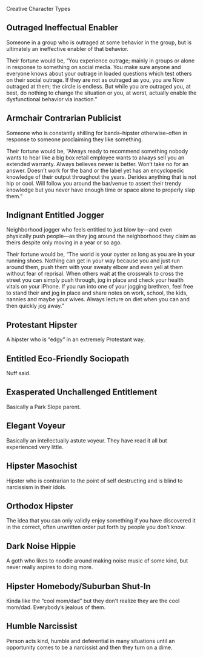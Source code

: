 Creative Character Types

## Outraged Ineffectual Enabler

Someone in a group who is outraged at some behavior in the group, but is ultimately an ineffective enabler of that behavior.

Their fortune would be, “You experience outrage; mainly in groups or alone in response to something on social media. You make sure anyone and everyone knows about your outrage in loaded questions which test others on their social outrage. If they are not as outraged as you, you are Now outraged at them; the circle is endless. But while you are outraged you, at best, do nothing to change the situation or you, at worst, actually enable the dysfunctional behavior via inaction.”

## Armchair Contrarian Publicist

Someone who is constantly shilling for bands–hipster otherwise–often in response to someone proclaiming they like something.

Their fortune would be, “Always ready to recommend something nobody wants to hear like a big box retail employee wants to always sell you an extended warranty. Always believes newer is better. Won’t take no for an answer. Doesn’t work for the band or the label yet has an encyclopedic knowledge of their output throughout the years. Derides anything that is not hip or cool. Will follow you around the bar/venue to assert their trendy knowledge but you never have enough time or space alone to properly slap them.”

## Indignant Entitled Jogger

Neighborhood jogger who feels entitled to just blow by—and even physically push people—as they jog around the neighborhood they claim as theirs despite only moving in a year or so ago.

Their fortune would be, “The world is your oyster as long as you are in your running shoes. Nothing can get in your way because you and just run around them, push them with your sweaty elbow and even yell at them without fear of reprisal. When others wait at the crosswalk to cross the street you can simply push through, jog in place and check your health vitals on your iPhone. If you run into one of your jogging brethren, feel free to stand their and jog in place and share notes on work, school, the kids, nannies and maybe your wives. Always lecture on diet when you can and then quickly jog away.” 

## Protestant Hipster

A hipster who is “edgy” in an extremely Protestant way.

## Entitled Eco-Friendly Sociopath

Nuff said.

## Exasperated Unchallenged Entitlement

Basically a Park Slope parent.

## Elegant Voyeur

Basically an intellectually astute voyeur. They have read it all but experienced very little.

## Hipster Masochist

Hipster who is contrarian to the point of self destructing and is blind to narcissism in their idols.

## Orthodox Hipster

The idea that you can only validly enjoy something if you have discovered it in the correct, often unwritten order put forth by people you don’t know.

## Dark Noise Hippie

A goth who likes to noodle around making noise music of some kind, but never really aspires to doing more.

## Hipster Homebody/Suburban Shut-In

Kinda like the “cool mom/dad” but they don’t realize they are the cool mom/dad. Everybody’s jealous of them.

## Humble Narcissist

Person acts kind, humble and deferential in many situations until an opportunity comes to be a narcissist and then they turn on a dime.

